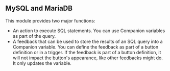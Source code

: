 ## MySQL and MariaDB

This module provides two major functions:
* An action to execute SQL statements. You can use Companion variables as part of the query.
* A feedback that can be used to store the results of an SQL query into a Companion variable. You can define the feedback as part of a button definition or in a trigger. If the feedback is part of a button definition, it will not impact the button's appearance, like other feedbacks might do. It only updates the variable. 
